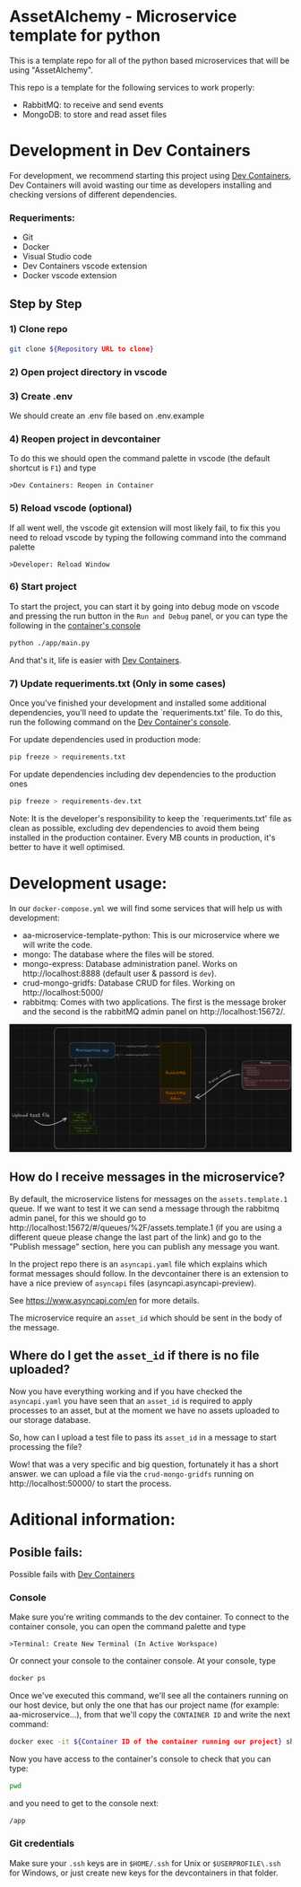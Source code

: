 # AssetAlchemy - Microservice template for python
This is a template repo for all of the python based microservices that will be using "AssetAlchemy".

This repo is a template for the following services to work properly:
- RabbitMQ: to receive and send events
- MongoDB: to store and read asset files

# Development in Dev Containers
For development, we recommend starting this project using [Dev Containers](https://code.visualstudio.com/docs/devcontainers/containers), Dev Containers will avoid wasting our time as developers installing and checking versions of different dependencies.

### Requeriments:
* Git
* Docker
* Visual Studio code
* Dev Containers vscode extension
* Docker vscode extension

## Step by Step

### 1) Clone repo
```bash
git clone ${Repository URL to clone}
```

### 2) Open project directory in vscode

### 3) Create .env
We should create an .env file based on .env.example

### 4) Reopen project in devcontainer
To do this we should open the command palette in vscode (the default shortcut is `F1`) and type
```
>Dev Containers: Reopen in Container
``` 

### 5) Reload vscode (optional)
If all went well, the vscode git extension will most likely fail, to fix this you need to reload vscode by typing the following command into the command palette
```
>Developer: Reload Window
```

### 6) Start project
To start the project, you can start it by going into debug mode on vscode and pressing the run button in the `Run and Debug` panel, or you can type the following in the [container's console](#console)
```bash
python ./app/main.py
```
And that's it, life is easier with [Dev Containers](https://code.visualstudio.com/docs/devcontainers/containers).

### 7) Update requeriments.txt (Only in some cases)
Once you've finished your development and installed some additional dependencies, you'll need to update the `requeriments.txt' file. To do this, run the following command on the [Dev Container's console](#console).


For update dependencies used in production mode:
```bash
pip freeze > requirements.txt
```

For update dependencies including dev dependencies to the production ones
```bash
pip freeze > requirements-dev.txt
```

Note: It is the developer's responsibility to keep the `requeriments.txt' file as clean as possible, excluding dev dependencies to avoid them being installed in the production container. Every MB counts in production, it's better to have it well optimised.

# Development usage:
In our `docker-compose.yml` we will find some services that will help us with development:
- aa-microservice-template-python: This is our microservice where we will write the code. 
- mongo: The database where the files will be stored.
- mongo-express: Database administration panel. Works on http://localhost:8888 (default user & passord is `dev`).
- crud-mongo-gridfs: Database CRUD for files. Working on http://localhost:5000/
- rabbitmq: Comes with two applications. The first is the message broker and the second is the rabbitMQ admin panel on http://localhost:15672/.

![Devcontainer services](devcontainer.png)

## How do I receive messages in the microservice?
By default, the microservice listens for messages on the `assets.template.1` queue. If we want to test it we can send a message through the rabbitmq admin panel, for this we should go to http://localhost:15672/#/queues/%2F/assets.template.1 (if you are using a different queue please change the last part of the link) and go to the "Publish message" section, here you can publish any message you want.

In the project repo there is an `asyncapi.yaml` file which explains which format messages should follow. In the devcontainer there is an extension to have a nice preview of `asyncapi` files (asyncapi.asyncapi-preview).

See https://www.asyncapi.com/en for more details.

The microservice require an `asset_id` which should be sent in the body of the message.

## Where do I get the `asset_id` if there is no file uploaded?
Now you have everything working and if you have checked the `asyncapi.yaml` you have seen that an `asset_id` is required to apply processes to an asset, but at the moment we have no assets uploaded to our storage database.

So, how can I upload a test file to pass its `asset_id` in a message to start processing the file?

Wow! that was a very specific and big question, fortunately it has a short answer. we can upload a file via the `crud-mongo-gridfs` running on http://localhost:50000/ to start the process.

# Aditional information:

## Posible fails:
Possible fails with [Dev Containers](https://code.visualstudio.com/docs/devcontainers/containers)

### Console
Make sure you're writing commands to the dev container.
To connect to the container console, you can open the command palette and type
```
>Terminal: Create New Terminal (In Active Workspace)
```
Or connect your console to the container console. At your console, type
```bash
docker ps
```
Once we've executed this command, we'll see all the containers running on our host device, but only the one that has our project name (for example: aa-microservice...), from that we'll copy the `CONTAINER ID` and write the next command:
```bash
docker exec -it ${Container ID of the container running our project} sh
```
Now you have access to the container's console to check that you can type:
```bash
pwd
```
and you need to get to the console next:
```bash
/app
```

### Git credentials
Make sure your `.ssh` keys are in `$HOME/.ssh` for Unix or `$USERPROFILE\.ssh` for Windows, or just create new keys for the devcontainers in that folder.
